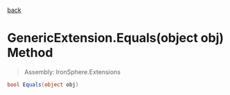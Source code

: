 ﻿

[back](/IronSphere.Extensions/types/GenericExtension)

# GenericExtension.Equals(object obj) Method

> Assembly: IronSphere.Extensions

```csharp
bool Equals(object obj)
```



 